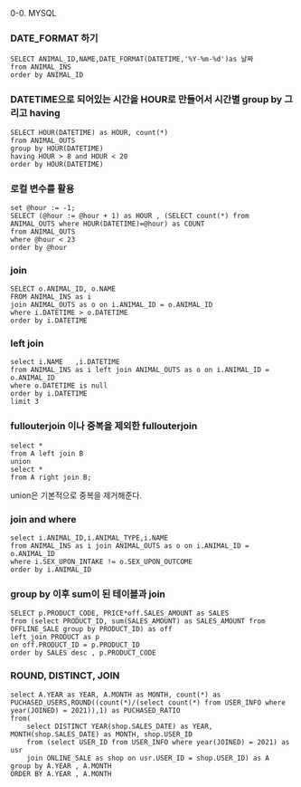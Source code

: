 0-0. MYSQL

### DATE_FORMAT 하기

```
SELECT ANIMAL_ID,NAME,DATE_FORMAT(DATETIME,'%Y-%m-%d')as 날짜
from ANIMAL_INS
order by ANIMAL_ID
```

### DATETIME으로 되어있는 시간을 HOUR로 만들어서 시간별 group by 그리고 having

```
SELECT HOUR(DATETIME) as HOUR, count(*)
from ANIMAL_OUTS
group by HOUR(DATETIME)
having HOUR > 8 and HOUR < 20
order by HOUR(DATETIME)
```

### 로컬 변수를 활용

```
set @hour := -1;
SELECT (@hour := @hour + 1) as HOUR , (SELECT count(*) from ANIMAL_OUTS where HOUR(DATETIME)=@hour) as COUNT
from ANIMAL_OUTS
where @hour < 23
order by @hour
```

### join

```
SELECT o.ANIMAL_ID, o.NAME
FROM ANIMAL_INS as i
join ANIMAL_OUTS as o on i.ANIMAL_ID = o.ANIMAL_ID
where i.DATETIME > o.DATETIME
order by i.DATETIME
```

### left join

```
select i.NAME	,i.DATETIME
from ANIMAL_INS as i left join ANIMAL_OUTS as o on i.ANIMAL_ID = o.ANIMAL_ID
where o.DATETIME is null
order by i.DATETIME
limit 3
```

### fullouterjoin 이나 중복을 제외한 fullouterjoin

```
select *
from A left join B
union
select *
from A right join B;
```

union은 기본적으로 중복을 제거해준다.

### join and where

```
select i.ANIMAL_ID,i.ANIMAL_TYPE,i.NAME
from ANIMAL_INS as i join ANIMAL_OUTS as o on i.ANIMAL_ID = o.ANIMAL_ID
where i.SEX_UPON_INTAKE != o.SEX_UPON_OUTCOME
order by i.ANIMAL_ID
```

### group by 이후 sum이 된 테이블과 join

```
SELECT p.PRODUCT_CODE, PRICE*off.SALES_AMOUNT as SALES
from (select PRODUCT_ID, sum(SALES_AMOUNT) as SALES_AMOUNT from OFFLINE_SALE group by PRODUCT_ID) as off
left join PRODUCT as p
on off.PRODUCT_ID = p.PRODUCT_ID
order by SALES desc , p.PRODUCT_CODE
```

### ROUND, DISTINCT, JOIN

```
select A.YEAR as YEAR, A.MONTH as MONTH, count(*) as PUCHASED_USERS,ROUND((count(*)/(select count(*) from USER_INFO where year(JOINED) = 2021)),1) as PUCHASED_RATIO
from(
    select DISTINCT YEAR(shop.SALES_DATE) as YEAR, MONTH(shop.SALES_DATE) as MONTH, shop.USER_ID	 
    from (select USER_ID from USER_INFO where year(JOINED) = 2021) as usr
    join ONLINE_SALE as shop on usr.USER_ID = shop.USER_ID) as A
group by A.YEAR , A.MONTH
ORDER BY A.YEAR , A.MONTH
```
